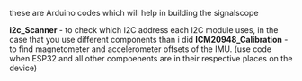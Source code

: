 these are Arduino codes which will help in building the signalscope

**i2c_Scanner** - to check which I2C address each I2C module uses, in the case that you use different components than i did
**ICM20948_Calibration** - to find magnetometer and accelerometer offsets of the IMU. (use code when ESP32 and all other compoenents are in their respective places on the device)
